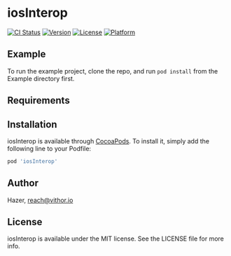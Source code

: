 # iosInterop

[![CI Status](https://img.shields.io/travis/Hazer/iosInterop.svg?style=flat)](https://travis-ci.org/Hazer/iosInterop)
[![Version](https://img.shields.io/cocoapods/v/iosInterop.svg?style=flat)](https://cocoapods.org/pods/iosInterop)
[![License](https://img.shields.io/cocoapods/l/iosInterop.svg?style=flat)](https://cocoapods.org/pods/iosInterop)
[![Platform](https://img.shields.io/cocoapods/p/iosInterop.svg?style=flat)](https://cocoapods.org/pods/iosInterop)

## Example

To run the example project, clone the repo, and run `pod install` from the Example directory first.

## Requirements

## Installation

iosInterop is available through [CocoaPods](https://cocoapods.org). To install
it, simply add the following line to your Podfile:

```ruby
pod 'iosInterop'
```

## Author

Hazer, reach@vithor.io

## License

iosInterop is available under the MIT license. See the LICENSE file for more info.
